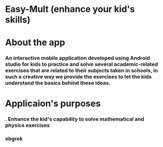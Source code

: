 # Easy-Mult (enhance your kid's skills)

# About the app
### An interactive mobile application developed using Android studio for kids to practice and solve several academic-related exercises that are related to their subjects taken in schools, in such a creative way we provide the exercises to let the kids understand the basics behind these ideas.


# Applicaion's purposes

### . Enhance the kid's capability to solve mathematical and physics exercises

### ebgrek
